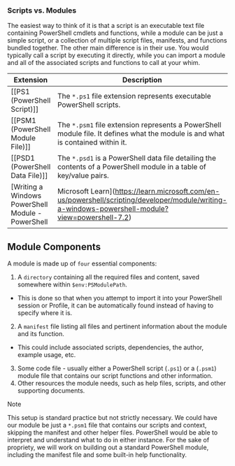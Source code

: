 ### Scripts vs. Modules

The easiest way to think of it is that a script is an executable text file containing PowerShell cmdlets and functions, while a module can be just a simple script, or a collection of multiple script files, manifests, and functions bundled together. The other main difference is in their use. You would typically call a script by executing it directly, while you can import a module and all of the associated scripts and functions to call at your whim.

| **Extension**                     | **Description**                                                                                                                 |
| --------------------------------- | ------------------------------------------------------------------------------------------------------------------------------- |
| [[PS1 (PowerShell Script)]]       | The `*.ps1` file extension represents executable PowerShell scripts.                                                            |
| [[PSM1 (PowerShell Module File)]] | The `*.psm1` file extension represents a PowerShell module file. It defines what the module is and what is contained within it. |
| [[PSD1 (PowerShell Data File)]]   | The `*.psd1` is a PowerShell data file detailing the contents of a PowerShell module in a table of key/value pairs.             |
[Writing a Windows PowerShell Module - PowerShell | Microsoft Learn](https://learn.microsoft.com/en-us/powershell/scripting/developer/module/writing-a-windows-powershell-module?view=powershell-7.2)

## Module Components

A module is made up of `four` essential components:
1. A `directory` containing all the required files and content, saved somewhere within `$env:PSModulePath`.
- This is done so that when you attempt to import it into your PowerShell session or Profile, it can be automatically found instead of having to specify where it is.
2. A `manifest` file listing all files and pertinent information about the module and its function.
- This could include associated scripts, dependencies, the author, example usage, etc.
3. Some code file - usually either a PowerShell script (`.ps1`) or a (`.psm1`) module file that contains our script functions and other information.
4. Other resources the module needs, such as help files, scripts, and other supporting documents.

> [!NOTE]
> This setup is standard practice but not strictly necessary. 
> We could have our module be just a `*.psm1` file that contains our scripts and context, skipping the manifest and other helper files. 
> PowerShell would be able to interpret and understand what to do in either instance. For the sake of propriety, we will work on building out a standard PowerShell module, including the manifest file and some built-in help functionality.

